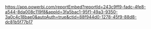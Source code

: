 https://app.powerbi.com/reportEmbed?reportId=243c9ff9-fadc-4fe8-a544-8da008c119f8&appId=3fa5bac1-95f1-49a3-9350-3a0c4c18bae0&autoAuth=true&ctid=88f944d0-1278-45f9-88d8-dc81b5f77b17

